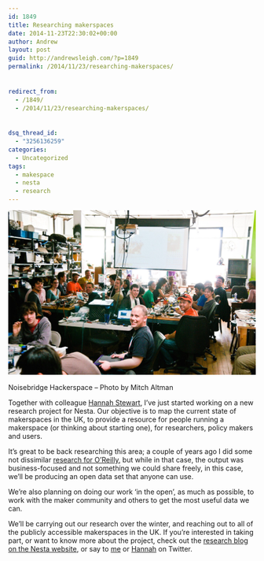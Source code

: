```yaml
---
id: 1849
title: Researching makerspaces
date: 2014-11-23T22:30:02+00:00
author: Andrew
layout: post
guid: http://andrewsleigh.com/?p=1849
permalink: /2014/11/23/researching-makerspaces/


redirect_from:
  - /1849/
  - /2014/11/23/researching-makerspaces/


dsq_thread_id:
  - "3256136259"
categories:
  - Uncategorized
tags:
  - makespace
  - nesta
  - research
---
```

<img src="/assets/2014/11/noisebridge.jpg" alt="Noisebridge"     class="size-full wp-image-1850" />

<span class = "imageCaption">Noisebridge Hackerspace &#8211; Photo by Mitch Altman</span>

 

Together with colleague [Hannah Stewart](https://twitter.com/Freerange_Inc), I&#8217;ve just started working on a new research project for Nesta. Our objective is to map the current state of makerspaces in the UK, to provide a resource for people running a makerspace (or thinking about starting one), for researchers, policy makers and users. <!--more-->

It&#8217;s great to be back researching this area; a couple of years ago I did some not dissimilar [research for O&#8217;Reilly](http://localhost:8888/wordpress/help-me-research-the-uk-maker-community/ "Help me research the UK Maker community"), but while in that case, the output was business-focused and not something we could share freely, in this case, we&#8217;ll be producing an open data set that anyone can use.

We&#8217;re also planning on doing our work &#8216;in the open&#8217;, as much as possible, to work with the maker community and others to get the most useful data we can.

We&#8217;ll be carrying out our research over the winter, and reaching out to all of the publicly accessible makerspaces in the UK. If you&#8217;re interested in taking part, or want to know more about the project, check out the [research blog on the Nesta website](http://www.nesta.org.uk/blog/open-dataset-uk-makerspaces), or say to [me](https://twitter.com/andrewsleigh) or [Hannah](https://twitter.com/Freerange_Inc) on Twitter.